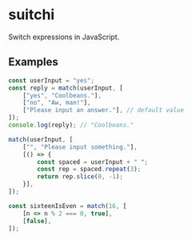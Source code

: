 # suitchi

Switch expressions in JavaScript.

## Examples

```javascript
const userInput = "yes";
const reply = match(userInput, [
    ["yes", "Coolbeans."],
    ["no", "Aw, man!"],
    ["Please input an answer."], // default value
]);
console.log(reply); // "Coolbeans."
```

```javascript
match(userInput, [
    ["", "Please input something."],
    [() => {
        const spaced = userInput + " ";
        const rep = spaced.repeat(3);
        return rep.slice(0, -1);
    }],
]);
```

```javascript
const sixteenIsEven = match(16, [
    [n => n % 2 === 0, true],
    [false],
]);
```

